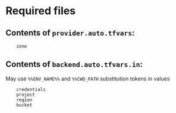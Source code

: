 # Required files

## Contents of `provider.auto.tfvars`:

```
    zone
```

## Contents of `backend.auto.tfvars.in`:

May use `%%ENV_NAME%%` and `%%CWD_PATH` substitution tokens in values

```
    credentials
    project
    region
    bucket
```
